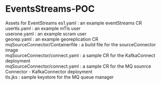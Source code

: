 # EventsStreams-POC
Assets for EventStreams
es1.yaml : an example eventStreams CR <br>
usertls.yaml : an example mTls user <br>
userone.yaml : an example scram user<br>
georep.yaml : an example georeplication CR <br>
mqSourceConnector/Containerfile : a build file for the sourceConnector image <br>
mqSourceConnector/connect.yaml : a sample CR for the KafkaConnect deployment <br>
mqSourceConnector/connect.yaml : a sample CR for the MQ sounrce Connector - KafkaConnector deployment <br>
tls.jks : sample keystore for the MQ queue manager 
